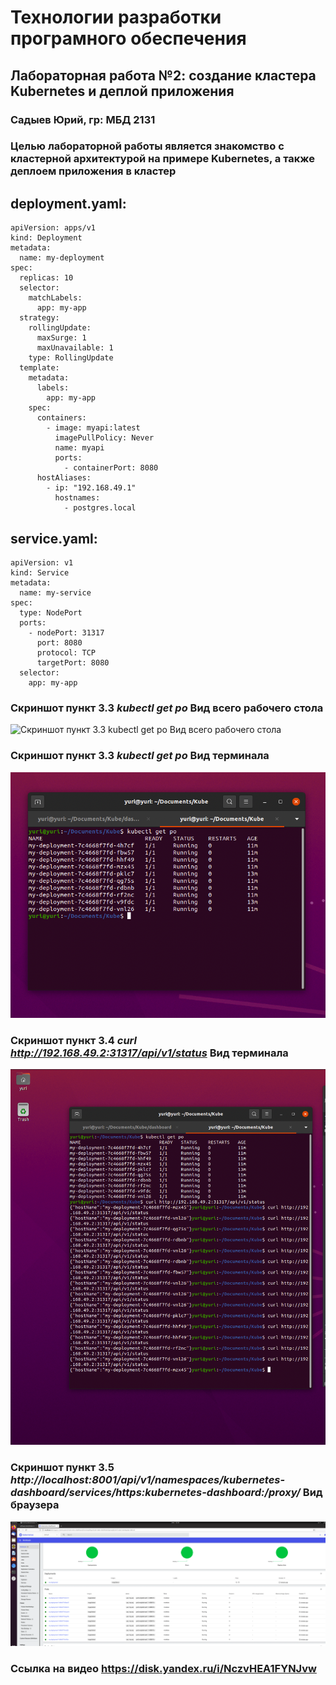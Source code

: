 # Технологии разработки програмного обеспечения #
## Лабораторная работа №2: создание кластера Kubernetes и деплой приложения ##
### Садыев Юрий, гр: МБД 2131  ###
### Целью лабораторной работы является знакомство с кластерной архитектурой на примере Kubernetes, а также деплоем приложения в кластер  ###

## deployment.yaml: ##
```aidl
apiVersion: apps/v1
kind: Deployment
metadata:
  name: my-deployment
spec:
  replicas: 10
  selector:
    matchLabels:
      app: my-app
  strategy:
    rollingUpdate:
      maxSurge: 1
      maxUnavailable: 1
    type: RollingUpdate
  template:
    metadata:
      labels:
        app: my-app
    spec:
      containers:
        - image: myapi:latest
          imagePullPolicy: Never
          name: myapi
          ports:
            - containerPort: 8080
      hostAliases:
        - ip: "192.168.49.1"
          hostnames:
            - postgres.local
```

## service.yaml: ##
```aidl
apiVersion: v1
kind: Service
metadata:
  name: my-service
spec:
  type: NodePort
  ports:
    - nodePort: 31317
      port: 8080
      protocol: TCP
      targetPort: 8080
  selector:
    app: my-app
```
### Скриншот пункт 3.3 <i>kubectl get po</i> Вид всего рабочего стола ###
![Скриншот пункт 3.3 kubectl get po Вид всего рабочего стола](screens/screen1.png)
### Скриншот пункт 3.3 <i>kubectl get po</i> Вид терминала ###
![Скриншот пункт 3.3 kubectl get po Вид терминала](screens/screen2.png)
### Скриншот пункт 3.4 <i>curl http://192.168.49.2:31317/api/v1/status </i> Вид терминала ###
![Скриншот пункт 3.4 kubectl get po Вид терминала](screens/screen3.png) 
### Скриншот пункт 3.5 <i>http://localhost:8001/api/v1/namespaces/kubernetes-dashboard/services/https:kubernetes-dashboard:/proxy/</i> Вид браузера ###
![Скриншот пункт 3.4 kubectl get po Вид терминала](screens/screen4.png) 

### Ссылка на видео https://disk.yandex.ru/i/NczvHEA1FYNJvw ###

